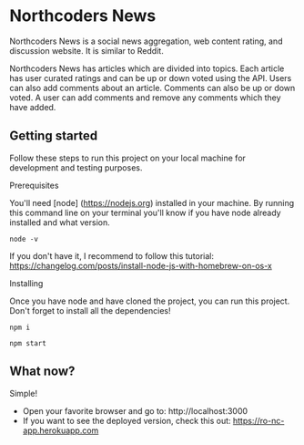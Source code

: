 # Northcoders News

Northcoders News is a social news aggregation, web content rating, and discussion website. It is similar to Reddit.

Northcoders News has articles which are divided into topics. Each article has user curated ratings and can be up or down voted using the API. Users can also add comments about an article. Comments can also be up or down voted. A user can add comments and remove any comments which they have added.

## Getting started

Follow these steps to run this project on your local machine for development and testing purposes.

 Prerequisites

You'll need [node] (https://nodejs.org) installed in your machine. By running this command line on your terminal you'll know if you have node already installed and what version.

    node -v

If you don't have it, I recommend to follow this tutorial: https://changelog.com/posts/install-node-js-with-homebrew-on-os-x

Installing

Once you have node and have cloned the project, you can run this project. Don't forget to install all the dependencies!

    npm i

    npm start

## What now?

Simple! 

 - Open your favorite browser and go to: http://localhost:3000
 - If you want to see the deployed version, check this out:
   https://ro-nc-app.herokuapp.com
